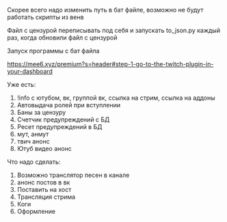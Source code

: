 Скорее всего надо изменить путь в бат файле, возможно не будут работать скрипты из венв

Файл с цензурой переписывать под себя и запускать to_json.py каждый раз, когда обновили файл с цензурой

Запуск программы с бат файла

https://mee6.xyz/premium?s=header#step-1-go-to-the-twitch-plugin-in-your-dashboard

Уже есть:

1. !info с ютубом, вк, группой вк, ссылка на стрим, ссылка на аддоны
2. Автовыдача ролей при вступлении
3. Баны за цензуру
4. Счетчик предупреждений с БД
5. Ресет предупреждений в БД
6. мут, анмут
7. твич анонс
8. Ютуб видео анонс


Что надо сделать:

1. Возможно транслятор песен в канале
2. анонс постов в вк
3. Поставить на хост
4. Трансляция стрима
5. Коги
6. Оформление
